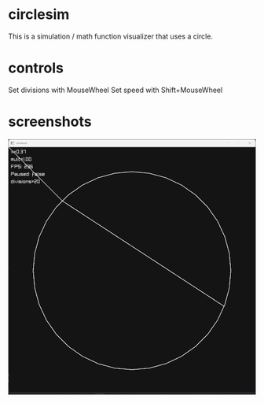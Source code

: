 # circlesim
This is a simulation / math function visualizer that uses a circle.

# controls
Set divisions with MouseWheel
Set speed with Shift+MouseWheel

# screenshots
![Mod function](image.png)
